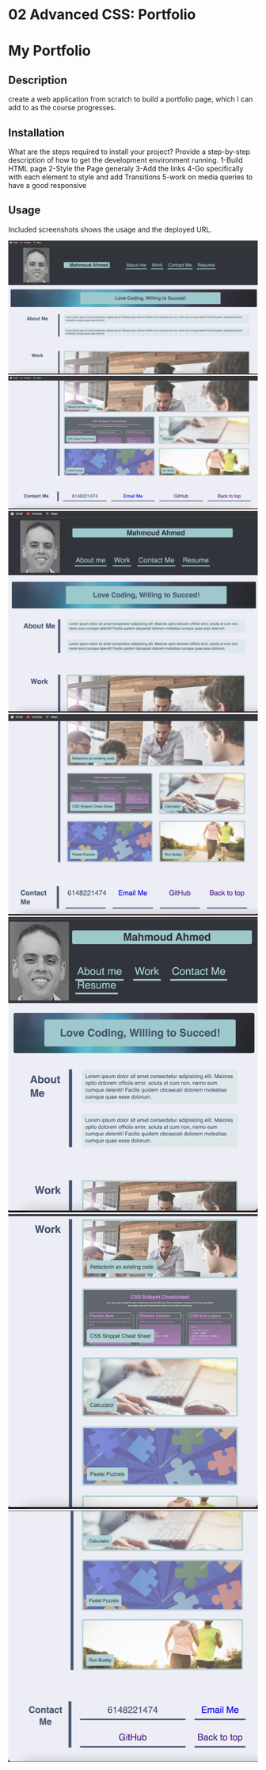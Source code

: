 # 02 Advanced CSS: Portfolio

# My Portfolio

## Description

create a web application from scratch to build a portfolio page, which I can add to as the course progresses.

## Installation

What are the steps required to install your project? Provide a step-by-step description of how to get the development environment running.
1-Build HTML page
2-Style the Page generaly
3-Add the links
4-Go specifically with each element to style and add Transitions
5-work on media queries to have a good responsive

## Usage

Included screenshots shows the usage and the deployed URL.

![alt text](assets/website-image/Screenshot-01.png)
![alt text](assets/website-image/Screenshot-02.png)
![alt text](assets/website-image/Screenshot-03.png)
![alt text](assets/website-image/Screenshot-04.png)
![alt text](assets/website-image/Screenshot-05.png)
![alt text](assets/website-image/Screenshot-06.png)
![alt text](assets/website-image/Screenshot-07.png)
